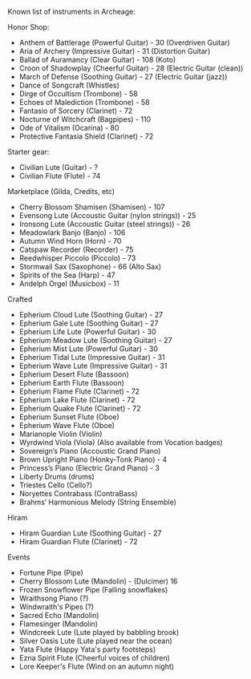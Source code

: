 Known list of instruments in Archeage:

Honor Shop:

* Anthem of Battlerage (Powerful Guitar) - 30 (Overdriven Guitar)
* Aria of Archery (Impressive Guitar) - 31 (Distortion Guitar)
* Ballad of Auramancy (Clear Guitar) - 108 (Koto)
* Croon of Shadowplay (Cheerful Guitar) - 28 (Electric Guitar (clean))
* March of Defense (Soothing Guitar) - 27 (Electric Guitar (jazz))
* Dance of Songcraft (Whistles)
* Dirge of Occultism (Trombone) - 58
* Echoes of Malediction (Trombone) - 58
* Fantasio of Sorcery (Clarinet) - 72
* Nocturne of Witchcraft (Bagpipes) - 110
* Ode of Vitalism (Ocarina) - 80
* Protective Fantasia Shield (Clarinet) - 72

Starter gear:

* Civilian Lute (Guitar) - ?
* Civilian Flute (Flute) - 74

Marketplace (Gilda, Credits, etc)

* Cherry Blossom Shamisen (Shamisen) - 107
* Evensong Lute (Accoustic Guitar (nylon strings)) - 25
* Ironsong Lute (Accoustic Guitar (steel strings)) - 26
* Meadowlark Banjo (Banjo) - 106
* Autumn Wind Horn (Horn) - 70
* Catspaw Recorder (Recorder) - 75
* Reedwhisper Piccolo (Piccolo) - 73
* Stormwail Sax (Saxophone) - 66 (Alto Sax)
* Spirits of the Sea (Harp) - 47
* Andelph Orgel (Musicbox) - 11

Crafted

* Epherium Cloud Lute (Soothing Guitar) - 27
* Epherium Gale Lute (Soothing Guitar) - 27
* Epherium Life Lute (Powerful Guitar) - 30
* Epherium Meadow Lute (Soothing Guitar) - 27
* Epherium Mist Lute (Powerful Guitar) - 30 
* Epherium Tidal Lute (Impressive Guitar) - 31
* Epherium Wave Lute (Impressive Guitar) - 31
* Epherium Desert Flute (Bassoon)
* Epherium Earth Flute (Bassoon)
* Epherium Flame Flute (Clarinet) - 72
* Epherium Lake Flute (Clarinet) - 72
* Epherium Quake Flute (Clarinet) - 72
* Epherium Sunset Flute (Oboe)
* Epherium Wave Flute (Oboe)
* Marianople Violin (Violin)
* Wyrdwind Viola (Viola) (Also available from Vocation badges)
* Sovereign’s Piano (Accoustic Grand Piano)
* Brown Upright Piano (Honky-Tonk Piano) - 4
* Princess’s Piano (Electric Grand Piano) - 3
* Liberty Drums (drums)
* Triestes Cello (Cello?)
* Noryettes Contrabass (ContraBass)
* Brahms’ Harmonious Melody (String Ensemble)

Hiram

* Hiram Guardian Lute (Soothing Guitar) - 27
* Hiram Guardian Flute (Clarinet) - 72

Events

* Fortune Pipe (Pipe)
* Cherry Blossom Lute (Mandolin) - (Dulcimer) 16
* Frozen Snowflower Pipe (Falling snowflakes)
* Wraithsong Piano (?)
* Windwraith's Pipes (?)
* Sacred Echo (Mandolin)
* Flamesinger (Mandolin)
* Windcreek Lute (Lute played by babbling brook)
* Silver Oasis Lute (Lute played near the ocean)
* Yata Flute (Happy Yata's party footsteps)
* Ezna Spirit Flute (Cheerful voices of children)
* Lore Keeper's Flute (Wind on an autumn night)

